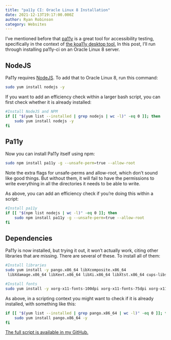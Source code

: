 ```yaml
---
title: "pa11y CI: Oracle Linux 8 Installation"
date: 2021-12-13T19:17:00.000Z
author: Ryan Robinson
category: Websites
---
```


I’ve mentioned before that [pa11y](https://github.com/pa11y/pa11y-ci) is a great tool for accessibility testing, specifically in the context of [the koa11y desktop tool.](/websites/koa11y-accessibility-testing-tool/) In this post, I’ll run through installing pa11y-ci on an Oracle Linux 8 server.

## NodeJS

Pa11y requires [NodeJS](https://nodejs.org/en/). To add that to Oracle Linux 8, run this command:

```bash
sudo yum install nodejs -y
```

If you want to add an efficiency check within a larger bash script, you can first check whether it is already installed:

```bash
#Install NodeJS and NPM
if [[ "$(yum list --installed | grep nodejs | wc -l)" -eq 0 ]]; then
    sudo yum install nodejs -y
fi
```

## Pa11y

Now you can install Pa11y itself using npm:

```bash
sudo npm install pa11y -g --unsafe-perm=true --allow-root
```

Note the extra flags for unsafe-perms and allow-root, which don’t sound like good things. But without them, it will fail to have the permissions to write everything in all the directories it needs to be able to write.

As above, you can add an efficiency check if you’re doing this within a script:

```bash
#Install pa11y
if [[ "$(npm list nodejs | wc -l)" -eq 0 ]]; then
    sudo npm install pa11y -g --unsafe-perm=true --allow-root
fi
```

## Dependencies

Pa11y is now installed, but trying it out, it won’t actually work, citing other libraries that are missing. There are several of these. To install all of them:

```bash
#Install libraries
sudo yum install -y pango.x86_64 libXcomposite.x86_64
 libXdamage.x86_64 libXext.x86_64 libXi.x86_64 libXtst.x86_64 cups-libs.x86_64 libXScrnSaver.x86_64 libXrandr.x86_64 GConf2.x86_64 alsa-lib.x86_64 atk.x86_64 gtk3.x86_64 nss libdrm libgbm

#Install fonts
sudo yum install -y xorg-x11-fonts-100dpi xorg-x11-fonts-75dpi xorg-x11-utils xorg-x11-fonts-cyrillic xorg-x11-fonts-Type1 xorg-x11-fonts-misc
```

As above, in a scripting context you might want to check if it is already installed, with something like this:

```bash
if [[ "$(yum list --installed | grep pango.x86_64 | wc -l)" -eq 0 ]]; then
    sudo yum install pango.x86_64 -y
fi
```

[The full script is available in my GitHub.](https://github.com/ryan-l-robinson/Drupal-Oracle-Linux-scripts/blob/main/pa11y.sh)
